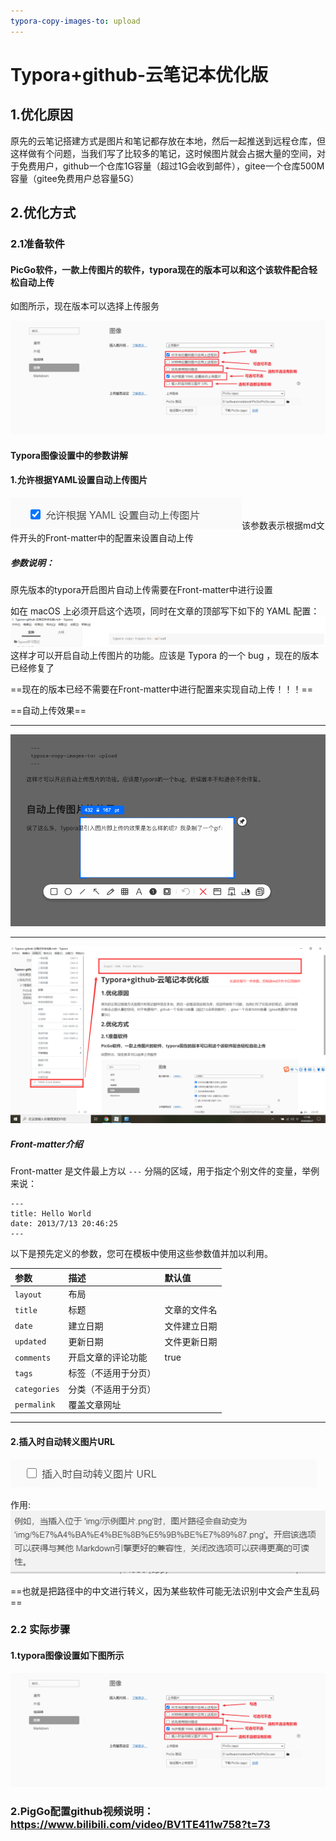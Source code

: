 ```yaml
---
typora-copy-images-to: upload
---
```


# Typora+github-云笔记本优化版

## 1.优化原因

原先的云笔记搭建方式是图片和笔记都存放在本地，然后一起推送到远程仓库，但这样做有个问题，当我们写了比较多的笔记，这时候图片就会占据大量的空间，对于免费用户，github一个仓库1G容量（超过1G会收到邮件），gitee一个仓库500M容量（gitee免费用户总容量5G）

## 2.优化方式

### 2.1准备软件

#### PicGo软件，一款上传图片的软件，typora现在的版本可以和这个该软件配合轻松自动上传

如图所示，现在版本可以选择上传服务

![image-20200827174334310](https://raw.githubusercontent.com/yusenyi123/pictures1/master/imgs/20200827174334.png)





#### Typora图像设置中的参数讲解

#### 1.允许根据YAML设置自动上传图片

![image-20200827170518823](https://raw.githubusercontent.com/yusenyi123/pictures1/master/imgs/20200827170518.png)该参数表示根据md文件开头的Front-matter中的配置来设置自动上传

##### 参数说明：

原先版本的typora开启图片自动上传需要在Front-matter中进行设置

如在 macOS 上必须开启这个选项，同时在文章的顶部写下如下的 YAML 配置：![image-20200827184053267](https://raw.githubusercontent.com/yusenyi123/pictures1/master/imgs/20200827184053.png) 这样才可以开启自动上传图片的功能。应该是 Typora 的一个 bug ，现在的版本已经修复了

==现在的版本已经不需要在Front-matter中进行配置来实现自动上传！！！==



==自动上传效果==

------

![typora-upload-image-gif-v2](https://raw.githubusercontent.com/yusenyi123/pictures1/master/imgs/20200827171623.gif)

------

![image-20200827170802640](https://raw.githubusercontent.com/yusenyi123/pictures1/master/imgs/20200827170802.png)

##### Front-matter介绍

Front-matter 是文件最上方以 `---` 分隔的区域，用于指定个别文件的变量，举例来说：

```
---
title: Hello World
date: 2013/7/13 20:46:25
---
```

以下是预先定义的参数，您可在模板中使用这些参数值并加以利用。

| 参数         | 描述                 | 默认值       |
| :----------- | :------------------- | :----------- |
| `layout`     | 布局                 |              |
| `title`      | 标题                 | 文章的文件名 |
| `date`       | 建立日期             | 文件建立日期 |
| `updated`    | 更新日期             | 文件更新日期 |
| `comments`   | 开启文章的评论功能   | true         |
| `tags`       | 标签（不适用于分页） |              |
| `categories` | 分类（不适用于分页） |              |
| `permalink`  | 覆盖文章网址         |              |



------



#### 2.插入时自动转义图片URL                                                     

  ![image-20200827184215523](https://raw.githubusercontent.com/yusenyi123/pictures1/master/imgs/20200827184215.png)

作用:![image-20200827171811826](https://raw.githubusercontent.com/yusenyi123/pictures1/master/imgs/20200827171811.png)

==也就是把路径中的中文进行转义，因为某些软件可能无法识别中文会产生乱码==

### 2.2 实际步骤

#### 1.typora图像设置如下图所示

![image-20200827174334310](https://raw.githubusercontent.com/yusenyi123/pictures1/master/imgs/20200827174334.png)



### 2.PigGo配置github视频说明：https://www.bilibili.com/video/BV1TE411w758?t=73